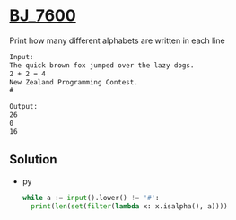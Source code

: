 # [BJ_7600](https://acmicpc.net/problem/7600)

Print how many different alphabets are written in each line

```txt
Input:
The quick brown fox jumped over the lazy dogs.
2 + 2 = 4
New Zealand Programming Contest.
#

Output:
26
0
16
```

## Solution

* py

  ```py
  while a := input().lower() != '#':
    print(len(set(filter(lambda x: x.isalpha(), a))))
  ```
